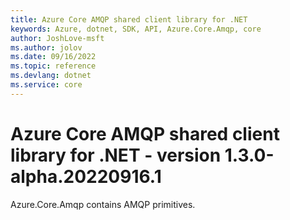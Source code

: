 ```yaml
---
title: Azure Core AMQP shared client library for .NET
keywords: Azure, dotnet, SDK, API, Azure.Core.Amqp, core
author: JoshLove-msft
ms.author: jolov
ms.date: 09/16/2022
ms.topic: reference
ms.devlang: dotnet
ms.service: core
---
```

# Azure Core AMQP shared client library for .NET - version 1.3.0-alpha.20220916.1 


Azure.Core.Amqp contains AMQP primitives. 

